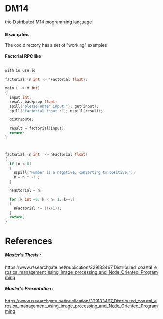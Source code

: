 # DM14
the Distributed M14 programming language

### Examples

The doc directory has a set of "working" examples 

#### Factorial RPC like

```cpp

with io use io

factorial (n int -> nFactorial float);

main ( -> x int)
{
  input int;
  result backprop float;
  spill("please enter input:"); get(input);
  spill("factorial input :"); nspill(result);

  distribute;

  result = factorial(input);
  return;
}



factorial (n int  -> nFactorial float)
{
  if [n < 0]  
  {
    nspill("Number is a negative, converting to positive.");
    n = n * -1 ;
  }

  nFactorial = n;

  for [k int =0; k < n- 1; k++;]  
  {
    nFactorial *= ((k+1));
  }
  return;
}
```
# References

##### Master's Thesis : 
https://www.researchgate.net/publication/329183467_Distributed_coastal_erosion_management_using_image_processing_and_Node_Oriented_Programming
#####  Master's Presentation : 
https://www.researchgate.net/publication/329183467_Distributed_coastal_erosion_management_using_image_processing_and_Node_Oriented_Programming
